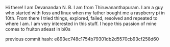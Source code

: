 Hi there! I am Devanandan N. B. I am from Thiruvananthapuram. I am a guy who started with foss and linux when my father bought me a raspberry pi in 10th. From there I tried things, explored, failed, resolved and repeated to where I am. I am very interested in this stuff. I hope this passion of mine comes to fruiton atleast in bi0s

previous commit hash: e893ec748c1754b79301db2d5570cb93cf258d60

